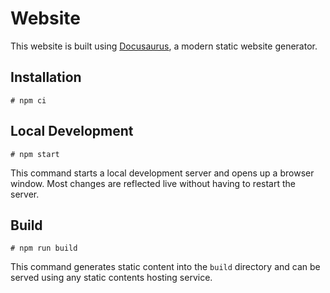 # Website

This website is built using [Docusaurus](https://docusaurus.io/), a modern static website generator.

## Installation

```shell
# npm ci
```

## Local Development

```shell
# npm start
```

This command starts a local development server and opens up a browser window. Most changes are reflected live without having to restart the server.

## Build

```shell
# npm run build
```

This command generates static content into the `build` directory and can be
served using any static contents hosting service.

